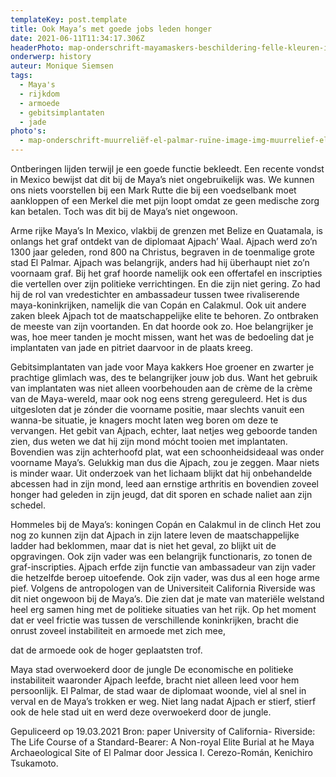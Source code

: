```yaml
---
templateKey: post.template
title: Ook Maya’s met goede jobs leden honger
date: 2021-06-11T11:34:17.306Z
headerPhoto: map-onderschrift-mayamaskers-beschildering-felle-kleuren-image-img-mayamaskers-beschildering-felle-kleuren-jpeg
onderwerp: history
auteur: Monique Siemsen
tags:
  - Maya's
  - rijkdom
  - armoede
  - gebitsimplantaten
  - jade
photo's:
  - map-onderschrift-muurreliëf-el-palmar-ruïne-image-img-muurrelief-el-palmar-ruïne-jpeg
---
```

Ontberingen lijden terwijl je een goede functie bekleedt. Een recente vondst in Mexico
bewijst dat dit bij de Maya’s niet ongebruikelijk was.
We kunnen ons niets voorstellen bij een Mark Rutte die bij een voedselbank moet
aankloppen of een Merkel die met pijn loopt omdat ze geen medische zorg kan betalen.
Toch was dit bij de Maya’s niet ongewoon.

Arme rijke Maya’s
In Mexico, vlakbij de grenzen met Belize en Quatamala, is onlangs het graf ontdekt van de
diplomaat Ajpach’ Waal. Ajpach werd zo’n 1300 jaar geleden, rond 800 na Christus,
begraven in de toenmalige grote stad El Palmar. Ajpach was belangrijk, anders had hij
überhaupt niet zo’n voornaam graf. Bij het graf hoorde namelijk ook een offertafel en
inscripties die vertellen over zijn politieke verrichtingen. En die zijn niet gering. Zo had hij
de rol van vredestichter en ambassadeur tussen twee rivaliserende maya-koninkrijken,
namelijk die van Copán en Calakmul.
Ook uit andere zaken bleek Ajpach tot de maatschappelijke elite te behoren. Zo ontbraken
de meeste van zijn voortanden. En dat hoorde ook zo. Hoe belangrijker je was, hoe meer
tanden je mocht missen, want het was de bedoeling dat je implantaten van jade en pitriet
daarvoor in de plaats kreeg.

Gebitsimplantaten van jade voor Maya kakkers
Hoe groener en zwarter je prachtige glimlach was, des te belangrijker jouw job dus. Want
het gebruik van implantaten was niet alleen voorbehouden aan de crème de la crème van
de Maya-wereld, maar ook nog eens streng gereguleerd. Het is dus uitgesloten dat je
zónder die voorname positie, maar slechts vanuit een wanna-be situatie, je knagers mocht
laten weg boren om deze te vervangen. Het gebit van Ajpach, echter, laat netjes weg
geboorde tanden zien, dus weten we dat hij zijn mond mócht tooien met implantaten.
Bovendien was zijn achterhoofd plat, wat een schoonheidsideaal was onder voorname
Maya’s.
Gelukkig man dus die Ajpach, zou je zeggen. Maar niets is minder waar. Uit onderzoek
van het lichaam blijkt dat hij onbehandelde abcessen had in zijn mond, leed aan ernstige
arthritis en bovendien zoveel honger had geleden in zijn jeugd, dat dit sporen en schade
naliet aan zijn schedel.

Hommeles bij de Maya’s: koningen Copán en Calakmul in de clinch
Het zou nog zo kunnen zijn dat Ajpach in zijn latere leven de maatschappelijke ladder had
beklommen, maar dat is niet het geval, zo blijkt uit de opgravingen. Ook zijn vader was
een belangrijk functionaris, zo tonen de graf-inscripties. Ajpach erfde zijn functie van
ambassadeur van zijn vader die hetzelfde beroep uitoefende. Ook zijn vader, was dus al
een hoge arme pief.
Volgens de antropologen van de Universiteit California Riverside was dit niet ongewoon bij
de Maya’s. Die zien dat je mate van materiële welstand heel erg samen hing met de
politieke situaties van het rijk. Op het moment dat er veel frictie was tussen de
verschillende koninkrijken, bracht die onrust zoveel instabiliteit en armoede met zich mee,

dat de armoede ook de hoger geplaatsten trof.

Maya stad overwoekerd door de jungle
De economische en politieke instabiliteit waaronder Ajpach leefde, bracht niet alleen leed
voor hem persoonlijk. El Palmar, de stad waar de diplomaat woonde, viel al snel in verval
en de Maya’s trokken er weg. Niet lang nadat Ajpach er stierf, stierf ook de hele stad uit en
werd deze overwoekerd door de jungle.

Gepuliceerd op 19.03.2021
Bron: paper University of California- Riverside: The Life Course of a Standard-Bearer: A Non-royal
Elite Burial at he Maya Archaeological Site of El Palmar door Jessica I. Cerezo-Román, Kenichiro
Tsukamoto.
